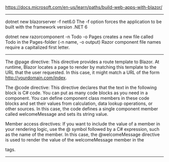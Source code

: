 https://docs.microsoft.com/en-us/learn/paths/build-web-apps-with-blazor/

<hr>

dotnet new blazorserver -f net6.0 
The -f option forces the application to be built with the framework version .NET 6

dotnet new razorcomponent -n Todo -o Pages
creates a new file called Todo in the Pages-folder (-n name, -o output)
Razor component file names require a capitalized first letter.

<hr>

The @page directive: This directive provides a route template to Blazor. At runtime, Blazor locates a page to render by
matching this template to the URL that the user requested. In this case, it might match a URL of the form http://yourdomain.com/index.

The @code directive: This directive declares that the text in the following block is C# code. You can put as many code 
blocks as you need in a component. You can define component class members in these code blocks and set their 
values from calculation, data lookup operations, or other sources. In this case, the code defines a single component 
member called welcomeMessage and sets its string value.

Member access directives: If you want to include the value of a member in your rendering logic, use the @ symbol
followed by a C# expression, such as the name of the member. In this case, the @welcomeMessage directive is used to
render the value of the welcomeMessage member in the <p> tags.

<hr>
